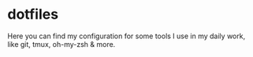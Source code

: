 # dotfiles

Here you can find my configuration for some tools I use in my daily work, like git, tmux, oh-my-zsh & more. 
